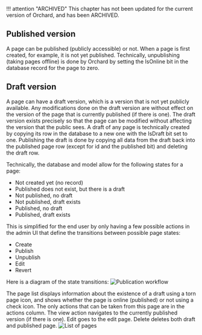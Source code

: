 !!! attention "ARCHIVED"
    This chapter has not been updated for the current version of Orchard, and has been ARCHIVED.

## Published version
A page can be published (publicly accessible) or not. When a page is first created, for example, it is not yet published.
Technically, unpublishing (taking pages offline) is done by Orchard by setting the IsOnline bit in the database record for the page to zero.

## Draft version
A page can have a draft version, which is a version that is not yet publicly available. Any modifications done on the draft version are without effect on the version of the page that is currently published (if there is one). The draft version exists precisely so that the page can be modified without affecting the version that the public sees.
A draft of any page is technically created by copying its row in the database to a new one with the IsDraft bit set to one. Publishing the draft is done by copying all data from the draft back into the published page row (except for id and the published bit) and deleting the draft row.

Technically, the database and model allow for the following states for a page:
* Not created yet (no record)
* Published does not exist, but there is a draft
* Not published, no draft
* Not published, draft exists
* Published, no draft
* Published, draft exists

This is simplified for the end user by only having a few possible actions in the admin UI that define the transitions between possible page states:
* Create
* Publish
* Unpublish
* Edit
* Revert

Here is a diagram of the state transitions:
![Publication workflow](../Upload/PublicationWorkflow.PNG)

The page list displays information about the existence of a draft using a torn page icon, and shows whether the page is online (published) or not using a check icon. The only actions that can be taken from this page are in the actions column.
The view action navigates to the currently published version (if there is one).
Edit goes to the edit page.
Delete deletes both draft and published page.
![List of pages](../Upload/ListPages.PNG)
